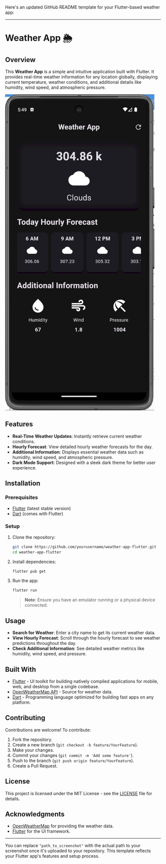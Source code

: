 Here's an updated GitHub README template for your Flutter-based weather app:

---

# Weather App 🌦️

## Overview

This **Weather App** is a simple and intuitive application built with Flutter. It provides real-time weather information for any location globally, displaying current temperature, weather conditions, and additional details like humidity, wind speed, and atmospheric pressure.

![App Screenshot](https://github.com/Rohanranga/Weather_App/blob/master/weather%20app.png)

## Features

- **Real-Time Weather Updates**: Instantly retrieve current weather conditions.
- **Hourly Forecast**: View detailed hourly weather forecasts for the day.
- **Additional Information**: Displays essential weather data such as humidity, wind speed, and atmospheric pressure.
- **Dark Mode Support**: Designed with a sleek dark theme for better user experience.

## Installation

### Prerequisites

- [Flutter](https://flutter.dev/docs/get-started/install) (latest stable version)
- [Dart](https://dart.dev/get-dart) (comes with Flutter)

### Setup

1. Clone the repository:

   ```bash
   git clone https://github.com/yourusername/weather-app-flutter.git
   cd weather-app-flutter
   ```

2. Install dependencies:

   ```bash
   flutter pub get
   ```

3. Run the app:

   ```bash
   flutter run
   ```

   > **Note**: Ensure you have an emulator running or a physical device connected.

## Usage

- **Search for Weather**: Enter a city name to get its current weather data.
- **View Hourly Forecast**: Scroll through the hourly forecast to see weather predictions throughout the day.
- **Check Additional Information**: See detailed weather metrics like humidity, wind speed, and pressure.

## Built With

- [Flutter](https://flutter.dev/) - UI toolkit for building natively compiled applications for mobile, web, and desktop from a single codebase.
- [OpenWeatherMap API](https://openweathermap.org/api) - Source for weather data.
- [Dart](https://dart.dev/) - Programming language optimized for building fast apps on any platform.

## Contributing

Contributions are welcome! To contribute:

1. Fork the repository.
2. Create a new branch (`git checkout -b feature/YourFeature`).
3. Make your changes.
4. Commit your changes (`git commit -m 'Add some feature'`).
5. Push to the branch (`git push origin feature/YourFeature`).
6. Create a Pull Request.

## License

This project is licensed under the MIT License - see the [LICENSE](LICENSE) file for details.

## Acknowledgments

- [OpenWeatherMap](https://openweathermap.org/) for providing the weather data.
- [Flutter](https://flutter.dev/) for the UI framework.

---

You can replace `"path_to_screenshot"` with the actual path to your screenshot once it's uploaded to your repository. This template reflects your Flutter app's features and setup process.
